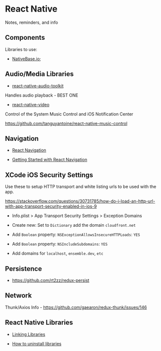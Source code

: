 # React Native

Notes, reminders, and info

## Components

Libraries to use: 

- [NativeBase.io](https://docs.nativebase.io);

## Audio/Media Libraries

- [react-native-audio-toolkit](https://github.com/futurice/react-native-audio-toolkit)

Handles audio playback - BEST ONE
- [react-native-video](https://github.com/react-native-community/react-native-video)

Control of the System Music Control and iOS Notification Center

https://github.com/tanguyantoine/react-native-music-control

## Navigation 

- [React Navigation](https://reactnavigation.org/docs)

- [Getting Started with React Navigation](https://hackernoon.com/getting-started-with-react-navigation-the-navigation-solution-for-react-native-ea3f4bd786a4)

## XCode iOS Security Settings 

Use these to setup HTTP transport and white listing urls to be used with the app.

  https://stackoverflow.com/questions/30731785/how-do-i-load-an-http-url-with-app-transport-security-enabled-in-ios-9

- Info.plist > App Transport Security Settings > Exception Domains
- Create new: Set to `Dictionary` add the domain `cloudfront.net`
- Add `Boolean` property: `NSExceptionAllowsInsecureHTTPLoads`: `YES`
- Add `Boolean` property: `NSIncludeSubdomains`: `YES`

- Add domains for `localhost`, `ensemble.dev`, `etc`

## Persistence

- https://github.com/rt2zz/redux-persist

## Network

Thunk/Axios Info - https://github.com/gaearon/redux-thunk/issues/146

## React Native Libraries

- [Linking Libraries](https://facebook.github.io/react-native/docs/linking-libraries-ios.html)

- [How to uninstall libraries](https://stackoverflow.com/a/42381023/135881)

